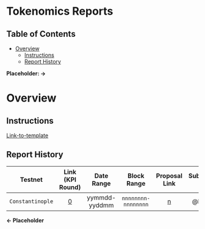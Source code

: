 Tokenomics Reports
===

Table of Contents
--

<!-- TOC START min:1 max:3 link:true asterisk:false update:true -->
- [Overview](#overview)
  - [Instructions](#instructions)
  - [Report History](#report-history)
<!-- TOC END -->

**Placeholder: ->**
# Overview
## Instructions
[Link-to-template]()


## Report History
| Testnet          |Link (KPI Round)       |Date Range   | Block Range       |Proposal Link                                       |Submitted By   |
|:----------------:|:---------------------:|:-----------:|:-----------------:|:--------------------------------------------------:|:-------------:|
|`Constantinople`  |[0](constantinople-0)  |yymmdd-yyddmm|`nnnnnnnn-nnnnnnnn`|[n](https://testnet.joystream.org/#/proposals/n)    | @bwhm         |
**<- Placeholder**

